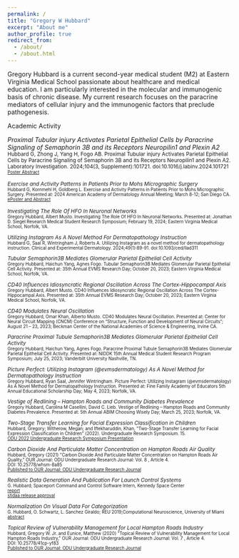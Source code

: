 ```yaml
---
permalink: /
title: "Gregory W Hubbard"
excerpt: "About me"
author_profile: true
redirect_from: 
  - /about/
  - /about.html
---
```


Gregory Hubbard is a current second-year medical student (M2) at Eastern Virginia Medical School passionate about healthcare and medical education. I am particularly interested in the molecular and immunogenic basis of chronic disease. My current research focuses on the paracrine mediators of cellular injury and the immunogenic factors that preclude pathogenesis.

Academic Activity

<p>
<em>Proximal Tubular injury Activates Parietal Epithelial Cells by Paracrine Signaling of Semaphorin 3B and its Receptors Neuropilin1 and Plexin A2</em>
<br><small>Hubbard G, Zhong J, Yang H, Fogo AB. Proximal Tubular injury Activates Parietal Epithelial Cells by Paracrine Signaling of Semaphorin 3B and its Receptors Neuropilin1 and Plexin A2. Laboratory Investigation. 2024;104(3, Supplement):101721. doi:10.1016/j.labinv.2024.101721
<br><small><a href="https://www.laboratoryinvestigation.org/article/S0023-6837(24)01399-0/pdf">Poster Abstract</a></small>

<p>
<em>Exercise and Activity Patterns in Patients Prior to Mohs Micrographic Surgery</em>
<br><small>Hubbard G, Kornmehl H, Goldberg L. Exercise and Activity Patterns in Patients Prior to Mohs Micrographic Surgery. Presented at: 2024 American Academy of Dermatology Annual Meeting; March 8-12; San Diego CA.</small>
<br><small><a href="https://eposters.aad.org/abstracts/54749">ePoster and Abstract</a></small>
</p>

<p>
<em>Investigating The Role Of HFO In Neuronal Networks </em>
<br><small>Gregory Hubbard, Albert Musto. Investigating The Role Of HFO In Neuronal Networks. Presented at: Jonathan D. Siegel Research Medical Student Research Symposium; February 19, 2024; Eastern Virginia Medical School, Norfolk, VA.</small>
</p>

<p>
<em>Utilizing Instagram As A Novel Method For Dermatopathology Instruction </em>
<br><small>Hubbard G, Saal R, Wintringham J, Roberts A. Utilizing Instagram as a novel method for dermatopathology instruction. Clinical and Experimental Dermatology. 2024;49(1):89-91. doi:10.1093/ced/llad311</small>
</p>

<p>
<em>Tubular Semaphorin3B Mediates Glomerular Parietal Epithelial Cell Activity </em>
<br><small>Gregory Hubbard, Haichun Yang, Agnes Fogo. Tubular Semaphorin3B Mediates Glomerular Parietal Epithelial Cell Activity. Presented at: 35th Annual EVMS Research Day; October 20, 2023; Eastern Virginia Medical School, Norfolk, VA.</small>
</p>

<p>
<em>CD40 Influences Idiosyncratic Regional Oscillation Across The Cortex-Hippocampal Axis </em>
<br> <small>Gregory Hubbard, Albert Musto. CD40 Influences Idiosyncratic Regional Oscillation Across The Cortex-Hippocampal Axis. Presented at: 35th Annual EVMS Research Day; October 20, 2023; Eastern Virginia Medical School, Norfolk, VA. </small>
</p>

<p>
<em>CD40 Modulates Neural Oscillation </em>
<br> <small> Gregory Hubbard, Omar Khan, Alberto Musto. CD40 Modulates Neural Oscillation. Presented at: Center for Neural Circuit Mapping (CNCM) Conference on “Structure, Function and Development of Neural Circuits”; August 21 – 23, 2023; Beckman Center of the National Academies of Science & Engineering, Irvine CA. </small>
</p>

<p>
<em>Paracrine Proximal Tubule Semaphorin3B Mediates Glomerular Parietal Epithelial Cell Activity</em>
<br><small>Gregory Hubbard, Haichun Yang, Agnes Fogo. Paracrine Proximal Tubule Semaphorin3B Mediates Glomerular Parietal Epithelial Cell Activity. Presented at: NIDDK 15th Annual Medical Student Research Program Symposium; July 25, 2023; Vanderbilt University Nashville, TN.</small>
</p>

<p>
<em>Picture Perfect: Utilizing Instagram (@evmsdermatology) As A Novel Method for Dermatopathology Instruction</em>
<br><small>Gregory Hubbard, Ryan Saal, Jennifer Wintringham. Picture Perfect: Utilizing Instagram (@evmsdermatology) As A Novel Method for Dermatopathology Instruction. Presented at: Fine Family Academy of Educators 5th Annual Educational Scholarship Day; May 4, 2023; Norfolk, VA.</small>
</p>

<p>
<em>Vestige of Redlining – Hampton Roads and Community Diabetes Prevalence</em>
<br><small>Gregory Hubbard, Carolina M Casellini, David C. Lieb. Vestige of Redlining – Hampton Roads and Community Diabetes Prevalence. Presented at: 5th Annual ABIM Choosing Wisely Day; March 25, 2023; Norfolk, VA.</small>
</p>

<p>
<em>Two-Stage Transfer Learning for Facial Expression Classification in Children</em>
<br><small>Hubbard, Gregory; Witherow, Megan; and Iftekharuddin, Khan, "Two-Stage Transfer Learning for Facial Expression Classification in     Children" (2022). Undergraduate Research Symposium. 15. </small>
<br><small><a href="https://digitalcommons.odu.edu/undergradsymposium/2022/posters/15/">ODU 2022 Undergraduate Research Symposium Presentation</a></small>
</p>
  
<p>
<em>Carbon Dioxide And Particulate Matter Concentration on Hampton Roads Air Quality</em>
<br><small>Hubbard, Gregory (2021) "Carbon Dioxide And Particulate Matter Concentration on Hampton Roads Air Quality," OUR Journal: ODU     Undergraduate Research Journal: Vol. 8 , Article 4. </small>
<br><small>DOI: 10.25778/whsm-8a85</small>
<br><small><a href="https://digitalcommons.odu.edu/ourj/vol8/iss1/4">Published to OUR Journal: ODU Undergraduate Research Journal</a></small>
</p>
  
<p>
<em>Realistic Data Generation And Publication For Launch Control Systems</em>
<br><small>G. Hubbard; Spaceport Command and Control Software Intern, Kennedy Space Center</small>
<br><small><a href="/doc/G.Hubbard_Realistic Data Generation and Publication for Launch Control Systems.pdf" download>report</a></small>
<br><small><a href="/doc/STIDAA_91467.pdf" download>stidaa release approval</a></small>
</p>  
  
<p>
<em>Normalization On Visual Data For Categorization</em>
<br><small>G. Hubbard, O. Schwartz, L. Sanchez Giraldo; REU 2019;Computational Neuroscience, University of Miami</small>
<br><small><a href="https://www.cs.miami.edu/reu-cfs/2019/">abstract</a></small>
</p>
  
<p>
<em>Topical Review of Vulnerability Management for Local Hampton Roads Industry</em>
<br><small>Hubbard, Gregory W. Jr. and Eunice, Matthew (2020) "Topical Review of Vulnerability Management for Local Hampton Roads Industry," OUR Journal: ODU Undergraduate     Research Journal: Vol. 7 , Article 4.</small>
<br><small>DOI: 10.25778/41cp-yf83</small>
<br><small><a href="https://digitalcommons.odu.edu/ourj/vol7/iss1/4/">Published to OUR Journal: ODU Undergraduate Research Journal</a></small>
</p>
